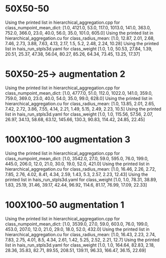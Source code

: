 # 50X50-50

Using the printed list in hierarchical_aggregation.cpp for class_numpoint_mean_dict: 
[1.0, 4121.0, 53.0, 117.0, 1013.0, 141.0, 363.0, 752.0, 366.0, 23.0, 40.0, 56.0, 35.0, 101.0, 605.0]
Using the printed list in hierarchical_aggregation.cu for class_radius_mean: 
[1.0, 12.87, 2.01, 2.68, 7.46, 2.73, 3.88, 7.63, 4.13, 2.17, 1.5, 5.2, 2.48, 2.24, 10.28]
Using the printed list in hais_run_stpls3d.yaml for class_weight
[1.0, 1.0, 50.53, 27.84, 1.39, 20.51, 25.37, 47.38, 56.04, 80.27, 85.26, 64.34, 73.45, 13.25, 17.37]

# 50X50-25-> augmentation 2

Using the printed list in hierarchical_aggregation.cpp for class_numpoint_mean_dict: 
[1.0, 4777.0, 51.0, 112.0, 1022.0, 141.0, 359.0, 759.0, 369.0, 23.0, 40.0, 54.0, 35.0, 99.0, 628.0]
Using the printed list in hierarchical_aggregation.cu for class_radius_mean: 
[1.0, 13.85, 2.01, 2.65, 7.42, 2.72, 3.86, 7.55, 4.14, 2.21, 1.49, 5.15, 2.49, 2.23, 10.5]
Using the printed list in hais_run_stpls3d.yaml for class_weight
[1.0, 1.0, 115.56, 57.56, 2.07, 26.97, 34.13, 58.68, 63.12, 145.66, 130.3, 90.83, 114.42, 24.85, 22.45]


# 100X100-100 augmentation 3

Using the printed list in hierarchical_aggregation.cpp for class_numpoint_mean_dict: 
[1.0, 3542.0, 27.0, 59.0, 595.0, 76.0, 199.0, 445.0, 206.0, 12.0, 21.0, 30.0, 19.0, 52.0, 421.0]
Using the printed list in hierarchical_aggregation.cu for class_radius_mean: 
[1.0, 16.46, 2.26, 2.72, 7.85, 2.76, 4.02, 8.41, 4.34, 2.59, 1.43, 5.3, 2.57, 2.23, 12.43]
Using the printed list in hais_run_stpls3d.yaml for class_weight
[1.0, 1.0, 78.31, 38.89, 1.83, 25.19, 31.46, 39.17, 42.44, 96.92, 114.6, 81.17, 76.99, 17.09, 22.33]


# 100X100-50 augmentation 1
Using the printed list in hierarchical_aggregation.cpp for class_numpoint_mean_dict: 
[1.0, 3539.0, 27.0, 59.0, 603.0, 76.0, 199.0, 453.0, 207.0, 12.0, 21.0, 29.0, 18.0, 52.0, 432.0]
Using the printed list in hierarchical_aggregation.cu for class_radius_mean: 
[1.0, 16.43, 2.23, 2.74, 7.83, 2.75, 4.01, 8.5, 4.34, 2.61, 1.42, 5.25, 2.52, 2.21, 12.7]
Using the printed list in hais_run_stpls3d.yaml for class_weight
[1.0, 1.0, 164.64, 82.83, 2.18, 28.36, 35.83, 82.71, 89.55, 208.51, 139.11, 96.33, 166.47, 36.15, 22.69]
